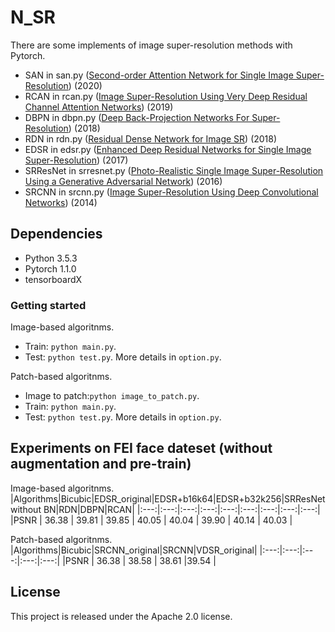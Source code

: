# N_SR
 
There are some implements of image super-resolution methods with Pytorch.  <br>
* SAN in san.py ([Second-order Attention Network for Single Image Super-Resolution](http://openaccess.thecvf.com/content_CVPR_2019/papers/Dai_Second-Order_Attention_Network_for_Single_Image_Super-Resolution_CVPR_2019_paper.pdf)) (2020)
* RCAN in rcan.py ([Image Super-Resolution Using Very Deep Residual Channel Attention Networks](http://openaccess.thecvf.com/content_ECCV_2018/papers/Yulun_Zhang_Image_Super-Resolution_Using_ECCV_2018_paper.pdf)) (2019)
* DBPN in dbpn.py ([Deep Back-Projection Networks For Super-Resolution](https://arxiv.org/abs/1904.05677)) (2018)
* RDN in rdn.py ([Residual Dense Network for Image SR](https://arxiv.org/pdf/1802.08797v2.pdf)) (2018)
* EDSR in edsr.py ([Enhanced Deep Residual Networks for Single Image Super-Resolution](https://arxiv.org/abs/1707.02921)) (2017)
* SRResNet in srresnet.py ([Photo-Realistic Single Image Super-Resolution Using a Generative Adversarial Network](https://arxiv.org/abs/1609.04802)) (2016)
* SRCNN in srcnn.py ([Image Super-Resolution Using Deep Convolutional Networks](https://arxiv.org/abs/1501.00092)) (2014)

## Dependencies
* Python 3.5.3
* Pytorch 1.1.0
* tensorboardX

### Getting started
Image-based algoritnms.
* Train: `python main.py`. </br>
* Test: `python test.py`. More details in `option.py`.</br>

Patch-based algoritnms.
* Image to patch:`python image_to_patch.py`. </br>
* Train: `python main.py`. </br>
* Test: `python test.py`. More details in `option.py`.</br>

## Experiments on FEI face dateset (without augmentation and pre-train)
Image-based algoritnms.
|Algorithms|Bicubic|EDSR_original|EDSR+b16k64|EDSR+b32k256|SRResNet without BN|RDN|DBPN|RCAN|
|:---:|:---:|:---:|:---:|:---:|:---:|:---:|:---:|:---:|
|PSNR | 36.38 | 39.81 | 39.85 | 40.05 | 40.04 | 39.90 | 40.14 | 40.03 |

Patch-based algoritnms.
|Algorithms|Bicubic|SRCNN_original|SRCNN|VDSR_original|
|:---:|:---:|:---:|:---:|:---:|
|PSNR | 36.38 | 38.58 | 38.61 |39.54 |

## License
This project is released under the Apache 2.0 license.
